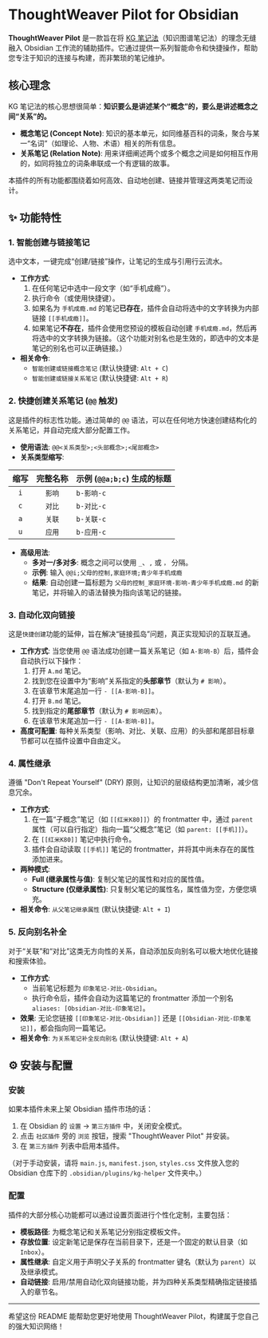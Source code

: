 # ThoughtWeaver Pilot for Obsidian

**ThoughtWeaver Pilot** 是一款旨在将 [KG 笔记法](https://publish.obsidian.md/ryooo/G_%E6%96%87%E5%8C%96%E3%80%81%E7%A7%91%E5%AD%A6%E3%80%81%E6%95%99%E8%82%B2%E3%80%81%E4%BD%93%E8%82%B2/KG%E7%AC%94%E8%AE%B0%E6%B3%95%E5%85%A5%E9%97%A8%E6%95%99%E7%A8%8B)（知识图谱笔记法）的理念无缝融入 Obsidian 工作流的辅助插件。它通过提供一系列智能命令和快捷操作，帮助您专注于知识的连接与构建，而非繁琐的笔记维护。

## 核心理念

KG 笔记法的核心思想很简单：**知识要么是讲述某个“概念”的，要么是讲述概念之间“关系”的。**

- **概念笔记 (Concept Note)**: 知识的基本单元，如同维基百科的词条，聚合与某一“名词”（如理论、人物、术语）相关的所有信息。
- **关系笔记 (Relation Note)**: 用来详细阐述两个或多个概念之间是如何相互作用的，如同将独立的词条串联成一个有逻辑的故事。

本插件的所有功能都围绕着如何高效、自动地创建、链接并管理这两类笔记而设计。

## ✨ 功能特性

### 1. 智能创建与链接笔记

选中文本，一键完成“创建/链接”操作，让笔记的生成与引用行云流水。

- **工作方式**:
    1. 在任何笔记中选中一段文字（如“手机成瘾”）。
    2. 执行命令（或使用快捷键）。
    3. 如果名为 `手机成瘾.md` 的笔记**已存在**，插件会自动将选中的文字转换为内部链接 `[[手机成瘾]]`。
    4. 如果笔记**不存在**，插件会使用您预设的模板自动创建 `手机成瘾.md`，然后再将选中的文字转换为链接。（这个功能对别名也是生效的，即选中的文本是笔记的别名也可以正确链接。）
- **相关命令**:
    - `智能创建或链接概念笔记` (默认快捷键: `Alt + C`)
    - `智能创建或链接关系笔记` (默认快捷键: `Alt + R`)

### 2. 快捷创建关系笔记 (`@@` 触发)

这是插件的标志性功能。通过简单的 `@@` 语法，可以在任何地方快速创建结构化的关系笔记，并自动完成大部分配置工作。

- **使用语法**: `@@<关系类型>;<头部概念>;<尾部概念>`
- **关系类型缩写**:

| 缩写 | 完整名称 | 示例 (`@@a;b;c`) 生成的标题 |
| :--: | :------: | :------------------------- |
| `i`  |  `影响`  | `b-影响-c`                 |
| `c`  |  `对比`  | `b-对比-c`                 |
| `a`  |  `关联`  | `b-关联-c`                 |
| `u`  |  `应用`  | `b-应用-c`                 |

- **高级用法**:
    - **多对一/多对多**: 概念之间可以使用 `_`、`,` 或 `，` 分隔。
    - **示例**: 输入 `@@i;父母的控制,家庭环境;青少年手机成瘾`
    - **结果**: 自动创建一篇标题为 `父母的控制_家庭环境-影响-青少年手机成瘾.md` 的新笔记，并将输入的语法替换为指向该笔记的链接。

### 3. 自动化双向链接

这是`快捷创建`功能的延伸，旨在解决“链接孤岛”问题，真正实现知识的互联互通。

- **工作方式**: 当您使用 `@@` 语法成功创建一篇关系笔记（如 `A-影响-B`）后，插件会自动执行以下操作：
    1. 打开 `A.md` 笔记。
    2. 找到您在设置中为“影响”关系指定的**头部章节**（默认为 `# 影响`）。
    3. 在该章节末尾追加一行 `- [[A-影响-B]]`。
    4. 打开 `B.md` 笔记。
    5. 找到指定的**尾部章节**（默认为 `# 影响因素`）。
    6. 在该章节末尾追加一行 `- [[A-影响-B]]`。
- **高度可配置**: 每种关系类型（影响、对比、关联、应用）的头部和尾部目标章节都可以在插件设置中自由定义。

### 4. 属性继承

遵循 "Don't Repeat Yourself" (DRY) 原则，让知识的层级结构更加清晰，减少信息冗余。

- **工作方式**:
    1. 在一篇“子概念”笔记（如 `[[红米K80]]`）的 frontmatter 中，通过 `parent` 属性（可以自行指定）指向一篇“父概念”笔记（如 `parent: [[手机]]`）。
    2. 在 `[[红米K80]]` 笔记中执行命令。
    3. 插件会自动读取 `[[手机]]` 笔记的 frontmatter，并将其中尚未存在的属性添加进来。
- **两种模式**:
    - **Full (继承属性与值)**: 复制父笔记的属性和对应的属性值。
    - **Structure (仅继承属性)**: 只复制父笔记的属性名，属性值为空，方便您填充。
- **相关命令**: `从父笔记继承属性` (默认快捷键: `Alt + I`)

### 5. 反向别名补全

对于“关联”和“对比”这类无方向性的关系，自动添加反向别名可以极大地优化链接和搜索体验。

- **工作方式**:
    - 当前笔记标题为 `印象笔记-对比-Obsidian`。
    - 执行命令后，插件会自动为这篇笔记的 frontmatter 添加一个别名 `aliases: [Obsidian-对比-印象笔记]`。
- **效果**: 无论您链接 `[[印象笔记-对比-Obsidian]]` 还是 `[[Obsidian-对比-印象笔记]]`，都会指向同一篇笔记。
- **相关命令**: `为关系笔记补全反向别名` (默认快捷键: `Alt + A`)

## ⚙️ 安装与配置

### 安装

如果本插件未来上架 Obsidian 插件市场的话：

1. 在 Obsidian 的 `设置` -> `第三方插件` 中，关闭安全模式。
2. 点击 `社区插件` 旁的 `浏览` 按钮，搜索 "ThoughtWeaver Pilot" 并安装。
3. 在 `第三方插件` 列表中启用本插件。

（对于手动安装，请将 `main.js`, `manifest.json`, `styles.css` 文件放入您的 Obsidian 仓库下的 `.obsidian/plugins/kg-helper` 文件夹中。）

### 配置

插件的大部分核心功能都可以通过设置页面进行个性化定制，主要包括：
- **模板路径**: 为概念笔记和关系笔记分别指定模板文件。
- **存放位置**: 设定新笔记是保存在当前目录下，还是一个固定的默认目录（如 `Inbox`）。
- **属性继承**: 自定义用于声明父子关系的 frontmatter 键名（默认为 `parent`）以及继承模式。
- **自动链接**: 启用/禁用自动化双向链接功能，并为四种关系类型精确指定链接插入的章节名。

---
希望这份 README 能帮助您更好地使用 ThoughtWeaver Pilot，构建属于您自己的强大知识网络！